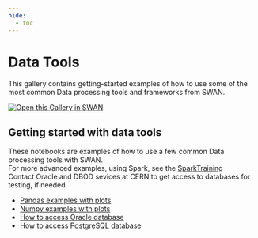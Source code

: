 ```yaml
---
hide:
  - toc
---
```


# Data Tools

This gallery contains getting-started examples of how to use some of the most common Data processing tools and frameworks from SWAN.    

[<img class="open_in_swan" data-path="apache_spark1" data-name="SWAN: Spark connector and monitor" alt="Open this Gallery in SWAN" src="https://swanserver.web.cern.ch/swanserver/images/badge_swan_white_150.png">][gallery_url]

## Getting started with data tools
These notebooks are examples of how to use a few common Data processing tools with SWAN.   
For more advanced examples, using Spark, see the [SparkTraining](https://sparktraining.web.cern.ch/)   
Contact Oracle and DBOD sevices at CERN to get access to databases for testing, if needed.


* [Pandas examples with plots](GPU_and_data/DataTools/Pandas_examples_with_plots.ipynb)
* [Numpy examples with plots](GPU_and_data/DataTools/Numpy_examples_with_plots.ipynb)
* [How to access Oracle database](GPU_and_data/DataTools/Query_Oracle.ipynb)
* [How to access PostgreSQL database](GPU_and_data/DataTools/Query_PostgreSQL.ipynb)

[gallery_url]:https://swan-k8s.cern.ch/user-redirect/download?projurl=https://github.com/cerndb/NotebooksExamples.git
